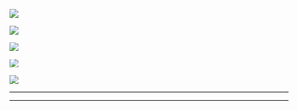 

![](12SfxzkvNooYpjYdHQE1.png)





![](19zjwEGnSNCN9gmdfJhg.png)





![](1GnJ5e7cytfkLEecER3k.png)





![](1BSmpRUy1Swc7GYJRHyy.png)





![](1gudcUNcRDnDN84JmpqQ.png)






----

----

